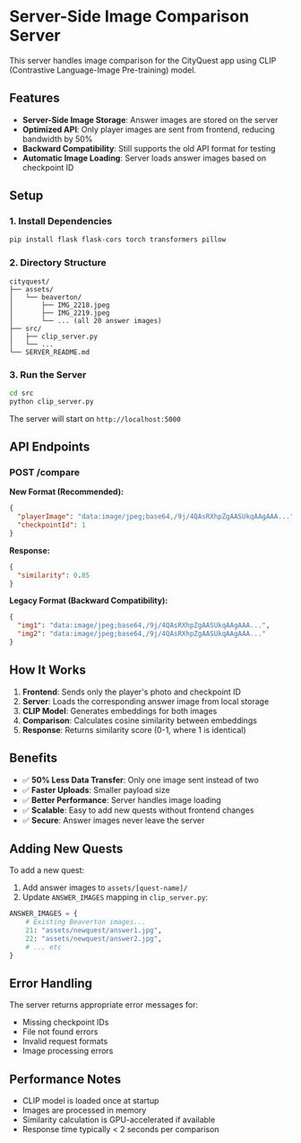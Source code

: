 # Server-Side Image Comparison Server

This server handles image comparison for the CityQuest app using CLIP (Contrastive Language-Image Pre-training) model.

## Features

- **Server-Side Image Storage**: Answer images are stored on the server
- **Optimized API**: Only player images are sent from frontend, reducing bandwidth by 50%
- **Backward Compatibility**: Still supports the old API format for testing
- **Automatic Image Loading**: Server loads answer images based on checkpoint ID

## Setup

### 1. Install Dependencies

```bash
pip install flask flask-cors torch transformers pillow
```

### 2. Directory Structure

```
cityquest/
├── assets/
│   └── beaverton/
│       ├── IMG_2218.jpeg
│       ├── IMG_2219.jpeg
│       └── ... (all 20 answer images)
├── src/
│   ├── clip_server.py
│   └── ...
└── SERVER_README.md
```

### 3. Run the Server

```bash
cd src
python clip_server.py
```

The server will start on `http://localhost:5000`

## API Endpoints

### POST /compare

**New Format (Recommended):**
```json
{
  "playerImage": "data:image/jpeg;base64,/9j/4QAsRXhpZgAASUkqAAgAAA...",
  "checkpointId": 1
}
```

**Response:**
```json
{
  "similarity": 0.85
}
```

**Legacy Format (Backward Compatibility):**
```json
{
  "img1": "data:image/jpeg;base64,/9j/4QAsRXhpZgAASUkqAAgAAA...",
  "img2": "data:image/jpeg;base64,/9j/4QAsRXhpZgAASUkqAAgAAA..."
}
```

## How It Works

1. **Frontend**: Sends only the player's photo and checkpoint ID
2. **Server**: Loads the corresponding answer image from local storage
3. **CLIP Model**: Generates embeddings for both images
4. **Comparison**: Calculates cosine similarity between embeddings
5. **Response**: Returns similarity score (0-1, where 1 is identical)

## Benefits

- ✅ **50% Less Data Transfer**: Only one image sent instead of two
- ✅ **Faster Uploads**: Smaller payload size
- ✅ **Better Performance**: Server handles image loading
- ✅ **Scalable**: Easy to add new quests without frontend changes
- ✅ **Secure**: Answer images never leave the server

## Adding New Quests

To add a new quest:

1. Add answer images to `assets/[quest-name]/`
2. Update `ANSWER_IMAGES` mapping in `clip_server.py`:
```python
ANSWER_IMAGES = {
    # Existing Beaverton images...
    21: "assets/newquest/answer1.jpg",
    22: "assets/newquest/answer2.jpg",
    # ... etc
}
```

## Error Handling

The server returns appropriate error messages for:
- Missing checkpoint IDs
- File not found errors
- Invalid request formats
- Image processing errors

## Performance Notes

- CLIP model is loaded once at startup
- Images are processed in memory
- Similarity calculation is GPU-accelerated if available
- Response time typically < 2 seconds per comparison

